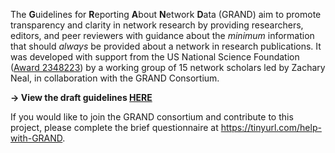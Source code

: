 
The **G**uidelines for **R**eporting **A**bout **N**etwork **D**ata (GRAND) aim to promote transparency and clarity in network research by providing researchers, editors, and peer reviewers with guidance about the *minimum* information that should *always* be provided about a network in research publications. It was developed with support from the US National Science Foundation ([Award 2348223](https://www.nsf.gov/awardsearch/showAward?AWD_ID=2348223)) by a working group of 15 network scholars led by Zachary Neal, in collaboration with the GRAND Consortium.

**$\rightarrow$ View the draft guidelines [HERE]([https://www.nsf.gov/awardsearch/showAward?AWD_ID=2348223](https://raw.githubusercontent.com/zpneal/grand-site/main/contents/grand_draft.pdf))**

If you would like to join the GRAND consortium and contribute to this project, please complete the brief questionnaire at https://tinyurl.com/help-with-GRAND.
